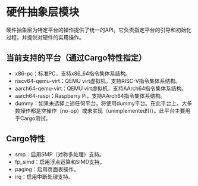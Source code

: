 # 硬件抽象层模块
硬件抽象层为特定平台的操作提供了统一的API。它负责指定平台的引导和初始化过程，并提供对硬件的实用操作。
## 当前支持的平台（通过Cargo特性指定）
- x86-pc：标准PC，支持x86_64指令集体系结构。  
- riscv64-qemu-virt：QEMU virt虚拟机，支持RISC-V指令集体系结构。  
- aarch64-qemu-virt：QEMU virt虚拟机，支持AArch64指令集体系结构。  
- aarch64-raspi：Raspberry Pi，支持AArch64指令集体系结构。  
- dummy：如果未选择上述任何平台，将使用dummy平台。在此平台上，大多数操作都是空操作（no-op）或未实现（unimplemented!()）。此平台主要用于Cargo测试。
## Cargo特性
- smp：启用SMP（对称多处理）支持。  
- fp_simd：启用浮点运算和SIMD支持。  
- paging：启用页面表操作。  
- irq：启用中断处理支持。
